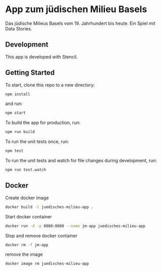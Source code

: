 # App zum jüdischen Milieu Basels

Das jüdische Milieus Basels vom 19. Jahrhundert bis heute. Ein Spiel mit Data Stories.

## Development

This app is developed with Stencil.

## Getting Started

To start, clone this repo to a new directory:

```bash
npm install
```

and run:

```bash
npm start
```

To build the app for production, run:

```bash
npm run build
```

To run the unit tests once, run:

```bash
npm test
```

To run the unit tests and watch for file changes during development, run:

```bash
npm run test.watch
```


## Docker

Create docker image

```bash
docker build -t juedisches-milieu-app .
```

Start docker container

```bash
docker run -d -p 8080:8080 --name jm-app juedisches-milieu-app 
```

Stop and remove docker container

```bash
docker rm -f jm-app
```

remove the image

```bash
docker image rm juedisches-milieu-app
```